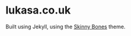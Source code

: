 # lukasa.co.uk

Built using Jekyll, using the
[Skinny Bones](https://github.com/mmistakes/skinny-bones-jekyll) theme.

